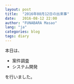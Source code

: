 ```yaml
---
layout: post
title:  "2016年08月12日の出来事"
date:   2016-08-12 22:00
author: "FUNABARA Masao"
lang: "ja"
categories: blog
tags: diary
---
```


本日は、

* 案件調査
* システム開発

を行いました。
